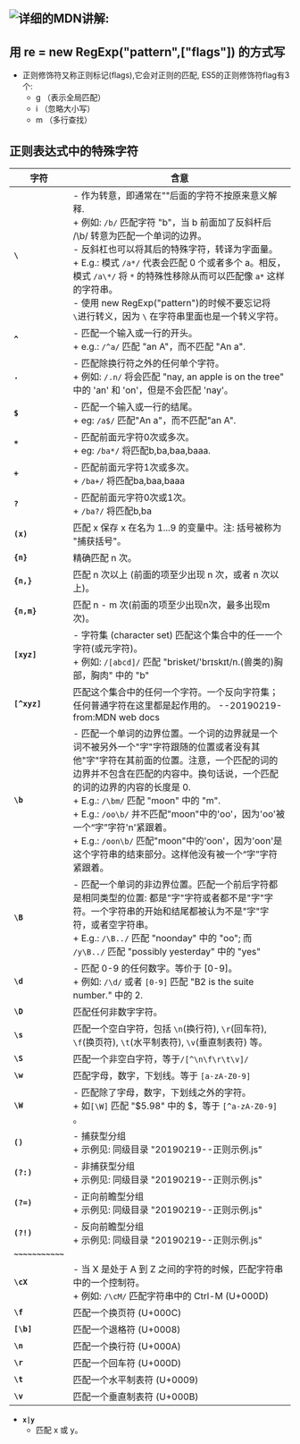 ## ![详细的MDN讲解:](https://developer.mozilla.org/zh-CN/docs/Web/JavaScript/Guide/Regular_Expressions)


## 用 re = new RegExp("pattern",["flags"]) 的方式写
- 正则修饰符又称正则标记(flags),它会对正则的匹配, ES5的正则修饰符flag有3个:
  + g （表示全局匹配）
  + i （忽略大小写）
  + m （多行查找）

## 正则表达式中的特殊字符

| **字符** | **含意** |
|--------- | ------- |
| **`\`** | - 作为转意，即通常在"\"后面的字符不按原来意义解释. <br/>    + 例如: `/b/` 匹配字符 "b"，当 b 前面加了反斜杆后 /\b/ 转意为匹配一个单词的边界。<br/>- 反斜杠也可以将其后的特殊字符，转译为字面量。<br/>     + E.g.: 模式 `/a*/` 代表会匹配 0 个或者多个 a。相反，模式 `/a\*/` 将 `*` 的特殊性移除从而可以匹配像 `a*` 这样的字符串。<br/>- 使用 new RegExp("pattern")的时候不要忘记将 `\`进行转义，因为 `\` 在字符串里面也是一个转义字符。 |
| **`^`** | - 匹配一个输入或一行的开头。<br/>     + e.g.: `/^a/` 匹配 "an A"，而不匹配 "An a". |
| **`.`** | - 匹配除换行符之外的任何单个字符。<br/>     + 例如: `/.n/` 将会匹配 "nay, an apple is on the tree" 中的 'an' 和 'on'，但是不会匹配 'nay'。 |
| **`$`** | - 匹配一个输入或一行的结尾。 <br/>     + eg: `/a$/` 匹配"An a"，而不匹配"an A". |
| **`*`** | - 匹配前面元字符0次或多次。<br/>     + eg: `/ba*/` 将匹配b,ba,baa,baaa. |
| **`+`** | - 匹配前面元字符1次或多次。<br/>     + `/ba+/` 将匹配ba,baa,baaa |
| **`?`** | - 匹配前面元字符0次或1次。<br/>     + `/ba?/` 将匹配b,ba |
| **`(x)`** | 匹配 x 保存 x 在名为 $1...$9 的变量中。注: 括号被称为 "捕获括号"。 |
| **`{n}`** | 精确匹配 n 次。 |
| **`{n,}`** | 匹配 n 次以上 (前面的项至少出现 n 次，或者 n 次以上)。 |
| **`{n,m}`** | 匹配 n - m 次(前面的项至少出现n次，最多出现m次)。|
| **`[xyz]`** | - 字符集 (character set) 匹配这个集合中的任一一个字符(或元字符)。<br/>     + 例如: `/[abcd]/` 匹配 "brisket/'brɪskɪt/n.(兽类的)胸部，胸肉" 中的 "b" |
| **`[^xyz]`** |  匹配这个集合中的任何一个字符。一个反向字符集；任何普通字符在这里都是起作用的。  --20190219-from:MDN web docs |
| **`\b`** | - 匹配一个单词的边界位置。一个词的边界就是一个词不被另外一个"字"字符跟随的位置或者没有其他"字"字符在其前面的位置。注意，一个匹配的词的边界并不包含在匹配的内容中。换句话说，一个匹配的词的边界的内容的长度是 0. <br/>    + E.g.: `/\bm/` 匹配 "moon" 中的 "m". <br/>    + E.g.: `/oo\b/` 并不匹配"moon"中的'oo'，因为'oo'被一个“字”字符'n'紧跟着。<br/>    + E.g.: `/oon\b/` 匹配"moon"中的'oon'，因为'oon'是这个字符串的结束部分。这样他没有被一个“字”字符紧跟着。 |
| **`\B`** | - 匹配一个单词的非边界位置。匹配一个前后字符都是相同类型的位置: 都是"字"字符或者都不是"字"字符。一个字符串的开始和结尾都被认为不是"字"字符，或者空字符串。<br/>     + E.g.: `/\B../` 匹配 "noonday" 中的 "oo"; 而 `/y\B../` 匹配 "possibly yesterday" 中的 "yes" |
| **`\d`** | - 匹配 0-9 的任何数字。等价于 [0-9]。 <br/>     + 例如: `/\d/` 或者 `[0-9]` 匹配 "B2 is the suite number." 中的 2. |
| **`\D`** | 匹配任何非数字字符。 |
| **`\s`** | 匹配一个空白字符，包括 `\n`(换行符), `\r`(回车符), `\f`(换页符), `\t`(水平制表符), `\v`(垂直制表符) 等。 |
| **`\S`** | 匹配一个非空白字符，等于`/[^\n\f\r\t\v]/` |
| **`\w`** | 匹配字母，数字，下划线。等于 `[a-zA-Z0-9]` |
| **`\W`** | - 匹配除了字母，数字，下划线之外的字符。<br/>    + 如`[\W]` 匹配 "$5.98" 中的 $，等于 `[^a-zA-Z0-9]` 。 |
| **`()`** | - 捕获型分组 <br/>    + 示例见: 同级目录 "20190219--正则示例.js" |
| **`(?:)`** | - 非捕获型分组 <br/>    + 示例见: 同级目录 "20190219--正则示例.js" |
| **`(?=)`** | - 正向前瞻型分组 <br/>    + 示例见: 同级目录 "20190219--正则示例.js" |
| **`(?!)`** | - 反向前瞻型分组 <br/>    + 示例见: 同级目录 "20190219--正则示例.js" |
| **`~~~~~~~~~~~`** |  |
| **`\cX`** | - 当 X 是处于 A 到 Z 之间的字符的时候，匹配字符串中的一个控制符。 <br/>    + 例如:  `/\cM/` 匹配字符串中的 Ctrl-M (U+000D) |
| **`\f`** | 匹配一个换页符 (U+000C) |
| **`[\b]`** |匹配一个退格符 (U+0008) |
| **`\n`** | 匹配一个换行符 (U+000A)|
| **`\r`** | 匹配一个回车符 (U+000D) |
| **`\t`** | 匹配一个水平制表符 (U+0009) |
| **`\v`** | 匹配一个垂直制表符 (U+000B) |


- **`x|y`**   
    + 匹配 x 或 y。 